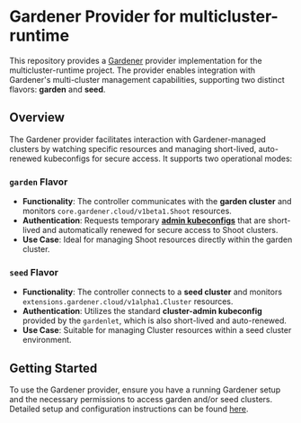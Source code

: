 # Gardener Provider for multicluster-runtime

This repository provides a [Gardener](https://gardener.cloud) provider implementation for the multicluster-runtime project.
The provider enables integration with Gardener's multi-cluster management capabilities, supporting two distinct flavors: **garden** and **seed**.

## Overview

The Gardener provider facilitates interaction with Gardener-managed clusters by watching specific resources and managing short-lived, auto-renewed kubeconfigs for secure access.
It supports two operational modes:

### `garden` Flavor

- **Functionality**: The controller communicates with the **garden cluster** and monitors `core.gardener.cloud/v1beta1.Shoot` resources.
- **Authentication**: Requests temporary [**admin kubeconfigs**](https://gardener.cloud/docs/gardener/shoot/shoot_access/) that are short-lived and automatically renewed for secure access to Shoot clusters.
- **Use Case**: Ideal for managing Shoot resources directly within the garden cluster.

### `seed` Flavor

- **Functionality**: The controller connects to a **seed cluster** and monitors `extensions.gardener.cloud/v1alpha1.Cluster` resources.
- **Authentication**: Utilizes the standard **cluster-admin kubeconfig** provided by the `gardenlet`, which is also short-lived and auto-renewed.
- **Use Case**: Suitable for managing Cluster resources within a seed cluster environment.

## Getting Started

To use the Gardener provider, ensure you have a running Gardener setup and the necessary permissions to access garden and/or seed clusters.
Detailed setup and configuration instructions can be found [here](https://gardener.cloud/docs/gardener/deployment/getting_started_locally/).
